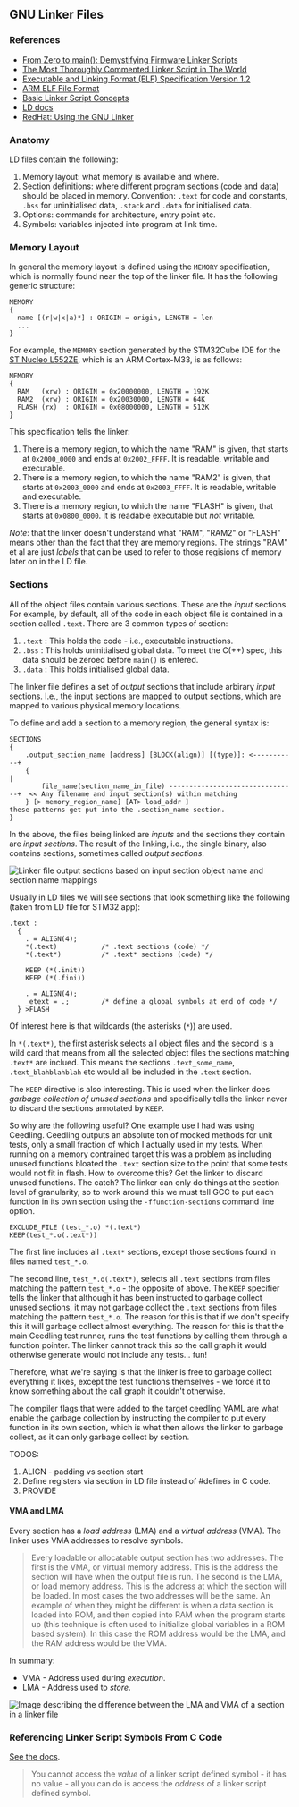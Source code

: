 ## GNU Linker Files


### References
* [From Zero to main(): Demystifying Firmware Linker Scripts](https://interrupt.memfault.com/blog/how-to-write-linker-scripts-for-firmware)
* [The Most Thoroughly Commented Linker Script in The World](https://github.com/wntrblm/Castor_and_Pollux/blob/main/firmware/scripts/samd21g18a.ld)
* [Executable and Linking Format (ELF) Specification Version 1.2](https://refspecs.linuxbase.org/elf/elf.pdf)
* [ARM ELF File Format](https://developer.arm.com/documentation/dui0101/a/)
* [Basic Linker Script Concepts](https://sourceware.org/binutils/docs/ld/Basic-Script-Concepts.html)
* [LD docs](https://sourceware.org/binutils/docs/ld/index.html)
* [RedHat: Using the GNU Linker](https://access.redhat.com/webassets/avalon/d/Red_Hat_Enterprise_Linux-4-Red_Hat_Enterprise_Linux_4_-_Archived_Documents-en-US/files/Red_Hat_Enterprise_Linux-4-Using_ld_the_GNU_Linker-en-US.pdf)

### Anatomy

LD files contain the following:

1. Memory layout: what memory is available and where. 
2. Section definitions: where different program sections (code and data) should be placed in memory.
   Convention: `.text` for code and constants, `.bss` for uninitialised data, `.stack` and `.data` for initialised data.
3. Options: commands for architecture, entry point etc.
4. Symbols: variables injected into program at link time.


### Memory Layout
In general the memory layout is defined using the `MEMORY` specification, which is normally found near the top of the linker file. It has the following generic structure:

```
MEMORY
{
  name [(r|w|x|a)*] : ORIGIN = origin, LENGTH = len
  ...
}
```

For example, the `MEMORY` section generated by the STM32Cube IDE for the [ST Nucleo L552ZE](https://www.st.com/resource/en/datasheet/stm32l552ze.pdf), which is an ARM Cortex-M33, is as follows:

```
MEMORY
{
  RAM   (xrw) : ORIGIN = 0x20000000, LENGTH = 192K
  RAM2  (xrw) : ORIGIN = 0x20030000, LENGTH = 64K
  FLASH (rx)  : ORIGIN = 0x08000000, LENGTH = 512K
}
```

This specification tells the linker:

1. There is a memory region, to which the name "RAM" is given, that starts at `0x2000_0000` and ends at `0x2002_FFFF`. It is readable, writable and executable.     
2. There is a memory region, to which the name "RAM2" is given, that starts at `0x2003_0000` and ends at `0x2003_FFFF`. It is readable, writable and executable. 
3. There is a memory region, to which the name "FLASH" is given, that starts at `0x0800_0000`. It is readable executable but *not* writable.
    
*Note*: that the linker doesn't understand what "RAM", "RAM2" or "FLASH" means other than the fact that they are memory regions. The strings "RAM" et al are just *labels* that can be used to refer to those regisions of memory later on in the LD file.

### Sections

All of the object files contain various sections. These are the *input* sections. For example, by default, all of the code in each object file is contained in a section called `.text`.
There are 3 common types of section:

1. `.text` : This holds the code - i.e., executable instructions.
2. `.bss` : This holds uninitialised global data. To meet the C(++) spec, this data should be zeroed before `main()` is entered.
3. `.data` : This holds initialised global data.


The linker file defines a set of *output* sections that include arbirary *input* sections. I.e., the input sections are mapped to output sections, which are mapped to various physical memory locations.

To define and add a section to a memory region, the general syntax is:

```
SECTIONS
{
    .output_section_name [address] [BLOCK(align)] [(type)]: <-----------+
    {                                                                   |
        file_name(section_name_in_file) --------------------------------+  << Any filename and input section(s) within matching
    } [> memory_region_name] [AT> load_addr ]                                 these patterns get put into the .section_name section.
}
```

In the above, the files being linked are *inputs* and the sections they contain are *input sections*. The result of the linking, i.e., the single binary, also contains sections, sometimes called *output sections*.


![Linker file output sections based on input section object name and section name mappings](##IMG_DIR##/linker_file_input_ouput_sections.png)


Usually in LD files we will see sections that look something like the following (taken from LD file for STM32 app):

```
.text :
  {
    . = ALIGN(4);
    *(.text)           /* .text sections (code) */
    *(.text*)          /* .text* sections (code) */

    KEEP (*(.init))
    KEEP (*(.fini))

    . = ALIGN(4);
    _etext = .;        /* define a global symbols at end of code */
  } >FLASH
```

Of interest here is that wildcards (the asterisks (`*`)) are used.

In `*(.text*)`, the first asterisk selects all object files and the second is a wild card that means from all the selected object files the sections matching `.text*` are inclued. This means the sections `.text_some_name`, `.text_blahblahblah` etc would all be included in the `.text` section.

The `KEEP` directive is also interesting. This is used when the linker does *garbage collection of unused sections* and specifically tells the linker never to discard the sections annotated by `KEEP`.

So why are the following useful? One example use I had was using Ceedling. Ceedling outputs an absolute ton of mocked methods for unit tests, only a small fraction of which I actually used in my tests. When running on a memory contrained target this was a problem as including unused functions bloated the `.text` section size to the point that some tests would not fit in flash. How to overcome this? Get the linker to discard unused functions. The catch? The linker can only do things at the section level of granularity, so to work around this we must tell GCC to put each function in its own section using the `-ffunction-sections` command line option.


```
EXCLUDE_FILE (test_*.o) *(.text*)
KEEP(test_*.o(.text*))
```

The first line includes all `.text*` sections, except those sections found in files named `test_*.o`.

The second line, `test_*.o(.text*)`, selects all `.text` sections from files matching the pattern `test_*.o` - the opposite of above. The `KEEP` specifier tells the linker that although it has been instructed to garbage collect unused sections, it may not garbage collect the `.text` sections from files matching the pattern `test_*.o`. The reason for this is that if we don't specify this it will garbage collect almost everything. The reason for this is that the main Ceedling test runner, runs the test functions by calling them through a function pointer. The linker cannot track this so the call graph it would otherwise generate would not include any tests... fun!

Therefore, what we're saying is that the linker is free to garbage collect everything it likes, except the test functions themselves - we force it to know something about the call graph it couldn't otherwise.

The compiler flags that were added to the target ceedling YAML are what enable the garbage collection by instructing the compiler to put every function in its own section, which is what then allows the linker to garbage collect, as it can only garbage collect by section.

TODOS:

1. ALIGN - padding vs section start
2. Define registers via section in LD file instead of #defines in C code.
3. PROVIDE


#### VMA and LMA

Every section has a *load address* (LMA) and a *virtual address* (VMA). The linker uses VMA addresses to resolve symbols.

> Every loadable or allocatable output section has two addresses. The first is the VMA, or virtual memory address. This is the address the section will have when the output file is run. The second is the LMA, or load memory address. This is the address at which the section will be loaded. In most cases the two addresses will be the same. An example of when they might be different is when a data section is loaded into ROM, and then copied into RAM when the program starts up (this technique is often used to initialize global variables in a ROM based system). In this case the ROM address would be the LMA, and the RAM address would be the VMA.

In summary:
* VMA - Address used during *execution*.
* LMA - Address used to *store*.

![Image describing the difference between the LMA and VMA of a section in a linker file](##IMG_DIR##/linker_file_vma_vs_lma.png)



### Referencing Linker Script Symbols From C Code
[See the docs](https://sourceware.org/binutils/docs/ld/Source-Code-Reference.html).

> You cannot access the *value* of a linker script defined symbol - it has no value - all you can do is access the *address* of a linker script defined symbol.

